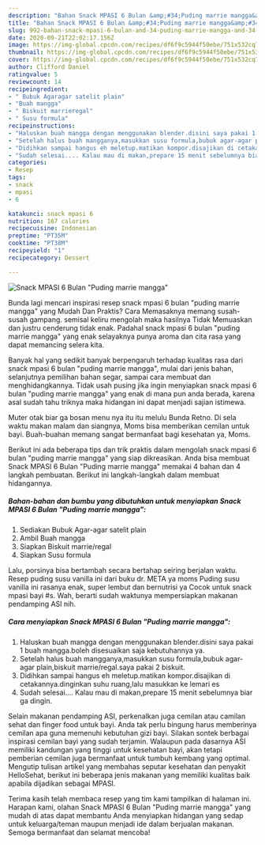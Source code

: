 ```yaml
---
description: "Bahan Snack MPASI 6 Bulan &amp;#34;Puding marrie mangga&amp;#34; | Resep Membuat Snack MPASI 6 Bulan &amp;#34;Puding marrie mangga&amp;#34; Yang Sempurna"
title: "Bahan Snack MPASI 6 Bulan &amp;#34;Puding marrie mangga&amp;#34; | Resep Membuat Snack MPASI 6 Bulan &amp;#34;Puding marrie mangga&amp;#34; Yang Sempurna"
slug: 992-bahan-snack-mpasi-6-bulan-and-34-puding-marrie-mangga-and-34-resep-membuat-snack-mpasi-6-bulan-and-34-puding-marrie-mangga-and-34-yang-sempurna
date: 2020-09-21T22:02:17.156Z
image: https://img-global.cpcdn.com/recipes/df6f9c5944f50ebe/751x532cq70/snack-mpasi-6-bulan-puding-marrie-mangga-foto-resep-utama.jpg
thumbnail: https://img-global.cpcdn.com/recipes/df6f9c5944f50ebe/751x532cq70/snack-mpasi-6-bulan-puding-marrie-mangga-foto-resep-utama.jpg
cover: https://img-global.cpcdn.com/recipes/df6f9c5944f50ebe/751x532cq70/snack-mpasi-6-bulan-puding-marrie-mangga-foto-resep-utama.jpg
author: Clifford Daniel
ratingvalue: 5
reviewcount: 14
recipeingredient:
- " Bubuk Agaragar satelit plain"
- "Buah mangga"
- " Biskuit marrieregal"
- " Susu formula"
recipeinstructions:
- "Haluskan buah mangga dengan menggunakan blender.disini saya pakai 1 buah mangga.boleh disesuaikan saja kebutuhannya ya."
- "Setelah halus buah mangganya,masukkan susu formula,bubuk agar-agar plain,biskuit marrie/regal.saya pakai 2 biskuit."
- "Didihkan sampai hangus eh meletup.matikan kompor.disajikan di cetakannya.dinginkan suhu ruang,lalu masukkan ke lemari es"
- "Sudah selesai.... Kalau mau di makan,prepare 15 menit sebelumnya biar ga dingin."
categories:
- Resep
tags:
- snack
- mpasi
- 6

katakunci: snack mpasi 6 
nutrition: 167 calories
recipecuisine: Indonesian
preptime: "PT35M"
cooktime: "PT38M"
recipeyield: "1"
recipecategory: Dessert

---
```



![Snack MPASI 6 Bulan &#34;Puding marrie mangga&#34;](https://img-global.cpcdn.com/recipes/df6f9c5944f50ebe/751x532cq70/snack-mpasi-6-bulan-puding-marrie-mangga-foto-resep-utama.jpg)

Bunda lagi mencari inspirasi resep snack mpasi 6 bulan &#34;puding marrie mangga&#34; yang Mudah Dan Praktis? Cara Memasaknya memang susah-susah gampang. semisal keliru mengolah maka hasilnya Tidak Memuaskan dan justru cenderung tidak enak. Padahal snack mpasi 6 bulan &#34;puding marrie mangga&#34; yang enak selayaknya punya aroma dan cita rasa yang dapat memancing selera kita.

Banyak hal yang sedikit banyak berpengaruh terhadap kualitas rasa dari snack mpasi 6 bulan &#34;puding marrie mangga&#34;, mulai dari jenis bahan, selanjutnya pemilihan bahan segar, sampai cara membuat dan menghidangkannya. Tidak usah pusing jika ingin menyiapkan snack mpasi 6 bulan &#34;puding marrie mangga&#34; yang enak di mana pun anda berada, karena asal sudah tahu triknya maka hidangan ini dapat menjadi sajian istimewa.

Muter otak biar ga bosan menu nya itu itu melulu Bunda Retno. Di sela waktu makan malam dan siangnya, Moms bisa memberikan cemilan untuk bayi. Buah-buahan memang sangat bermanfaat bagi kesehatan ya, Moms.


Berikut ini ada beberapa tips dan trik praktis dalam mengolah snack mpasi 6 bulan &#34;puding marrie mangga&#34; yang siap dikreasikan. Anda bisa membuat Snack MPASI 6 Bulan &#34;Puding marrie mangga&#34; memakai 4 bahan dan 4 langkah pembuatan. Berikut ini langkah-langkah dalam membuat hidangannya.

<!--inarticleads1-->

##### Bahan-bahan dan bumbu yang dibutuhkan untuk menyiapkan Snack MPASI 6 Bulan &#34;Puding marrie mangga&#34;:

1. Sediakan  Bubuk Agar-agar satelit plain
1. Ambil Buah mangga
1. Siapkan  Biskuit marrie/regal
1. Siapkan  Susu formula


Lalu, porsinya bisa bertambah secara bertahap seiring berjalan waktu. Resep puding susu vanilla ini dari buku dr. META ya moms Puding susu vanilla ini rasanya enak, super lembut dan bernutrisi ya Cocok untuk snack mpasi bayi #s. Wah, berarti sudah waktunya mempersiapkan makanan pendamping ASI nih. 

<!--inarticleads2-->

##### Cara menyiapkan Snack MPASI 6 Bulan &#34;Puding marrie mangga&#34;:

1. Haluskan buah mangga dengan menggunakan blender.disini saya pakai 1 buah mangga.boleh disesuaikan saja kebutuhannya ya.
1. Setelah halus buah mangganya,masukkan susu formula,bubuk agar-agar plain,biskuit marrie/regal.saya pakai 2 biskuit.
1. Didihkan sampai hangus eh meletup.matikan kompor.disajikan di cetakannya.dinginkan suhu ruang,lalu masukkan ke lemari es
1. Sudah selesai.... Kalau mau di makan,prepare 15 menit sebelumnya biar ga dingin.


Selain makanan pendamping ASI, perkenalkan juga cemilan atau camilan sehat dan finger food untuk bayi. Anda tak perlu bingung harus memberinya cemilan apa guna memenuhi kebutuhan gizi bayi. Silakan sontek berbagai inspirasi cemilan bayi yang sudah terjamin. Walaupun pada dasarnya ASI memiliki kandungan yang tinggi untuk kesehatan bayi, akan tetapi pemberian cemilan juga bermanfaat untuk tumbuh kembang yang optimal. Mengutip tulisan artikel yang membahas seputar kesehatan dan penyakit HelloSehat, berikut ini beberapa jenis makanan yang memiliki kualitas baik apabila dijadikan sebagai MPASI. 

Terima kasih telah membaca resep yang tim kami tampilkan di halaman ini. Harapan kami, olahan Snack MPASI 6 Bulan &#34;Puding marrie mangga&#34; yang mudah di atas dapat membantu Anda menyiapkan hidangan yang sedap untuk keluarga/teman maupun menjadi ide dalam berjualan makanan. Semoga bermanfaat dan selamat mencoba!
